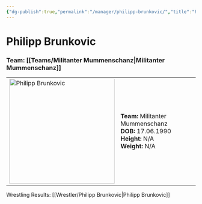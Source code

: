 ```yaml
---
{"dg-publish":true,"permalink":"/manager/philipp-brunkovic/","title":"Philipp Brunkovic","noteIcon":"","created":"2024-11-28T12:21:03.738+01:00"}
---
```


# **Philipp Brunkovic**
### Team: [[Teams/Militanter Mummenschanz\|Militanter Mummenschanz]]
<table>
<tr>
<td><img src="Philipp Brunkovic.png" width="280" alt="Philipp Brunkovic"></td>
<td>
<b>Team:</b> Militanter Mummenschanz<br>
<b>DOB:</b> 17.06.1990<br>
<b>Height:</b> N/A<br>
<b>Weight:</b> N/A<br>
</td>
</tr>
</table>

Wrestling Results: [[Wrestler/Philipp Brunkovic\|Philipp Brunkovic]]